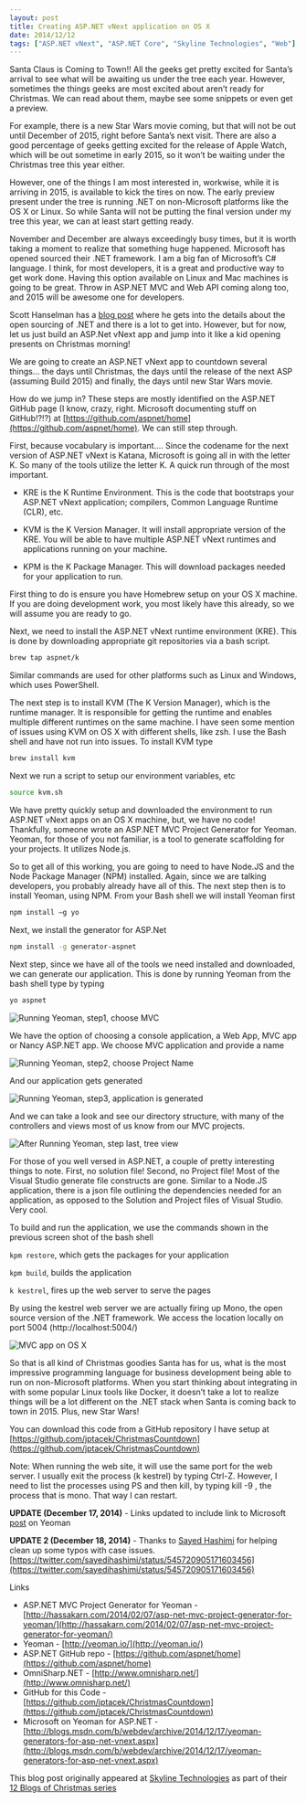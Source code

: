 ```yaml
---
layout: post
title: Creating ASP.NET vNext application on OS X
date: 2014/12/12
tags: ["ASP.NET vNext", "ASP.NET Core", "Skyline Technologies", "Web"]
---
```

Santa Claus is Coming to Town!! All the geeks get pretty excited for Santa’s arrival to see what will be awaiting us under the tree
each year. However, sometimes the things geeks are most excited about aren’t ready for Christmas. We can read about them, maybe see
some snippets or even get a preview.

For example, there is a new Star Wars movie coming, but that will not be out until December of 2015, right before Santa’s
next visit. There are also a good percentage of geeks getting excited for the release of Apple Watch, which will be out
sometime in early 2015, so it won’t be waiting under the Christmas tree this year either.

However, one of the things I am most interested in, workwise, while it is arriving in 2015, is available
to kick the tires on now. The early preview present under the tree is running .NET on non-Microsoft platforms like
the OS X or Linux. So while Santa will not be putting the final version under my tree this year, we can at least start
getting ready.

November and December are always exceedingly busy times, but it is worth taking a moment to realize that something huge
happened. Microsoft has opened sourced their .NET framework. I am a big fan of Microsoft’s C# language. I think, for
most developers, it is a great and productive way to get work done. Having this option available on Linux and Mac
machines is going to be great. Throw in ASP.NET MVC and Web API coming along too, and 2015 will be awesome one for
developers.

Scott Hanselman has a [blog post](http://www.hanselman.com/blog/AnnouncingNET2015NETAsOpenSourceNETOnMacAndLinuxAndVisualStudioCommunity.aspx)
 where he gets into the details about the open sourcing of .NET and there is a lot to
get into. However, but for now, let us just build an ASP.Net vNext app and jump into it like a kid opening presents on
Christmas morning!

We are going to create an ASP.NET vNext app to countdown several things… the days until Christmas, the days
until the release of the next ASP (assuming Build 2015) and finally, the days until new Star Wars movie.

How do we jump in? These steps are mostly identified on the ASP.NET GitHub page (I know, crazy, right. Microsoft
documenting stuff on GitHub!?!?) at [https://github.com/aspnet/home](https://github.com/aspnet/home). We can still step through.

First, because vocabulary is important…. Since the codename for the next version of ASP.NET vNext is Katana,
Microsoft is going all in with the letter K. So many of the tools utilize the letter K. A quick run through of the
most important.

* KRE is the K Runtime Environment. This is the code that bootstraps your ASP.NET vNext application; compilers,
Common Language Runtime (CLR), etc.

* KVM is the K Version Manager. It will install appropriate version of the KRE. You will be able to have multiple ASP.NET vNext runtimes and applications running on your machine.

* KPM is the K Package Manager. This will download packages needed for your application to run.

First thing to do is ensure you have Homebrew setup on your OS X machine. If you are doing development work, you most likely have this already, so we will assume you are ready to go.

Next, we need to install the ASP.NET vNext runtime environment (KRE). This is done by downloading appropriate git repositories via a bash script.

```bash
brew tap aspnet/k
```

Similar commands are used for other platforms such as Linux and Windows, which uses PowerShell.

The next step is to install KVM (The K Version Manager), which is the runtime manager. It is responsible for getting the runtime and enables multiple different runtimes on the same machine. I have seen some mention of issues using KVM on OS X with different shells, like zsh. I use the Bash shell and have not run into issues. To install KVM type

```bash
brew install kvm
```

Next we run a script to setup our environment variables, etc

```bash
source kvm.sh
```

We have pretty quickly setup and downloaded the environment to run ASP.NET vNext apps on an OS X machine, but, we have
no code! Thankfully, someone wrote an ASP.NET MVC Project Generator for Yeoman. Yeoman, for those of you not familiar,
is a tool to generate scaffolding for your projects. It utilizes Node.js.

So to get all of this working, you are going to need to have Node.JS and the Node Package Manager (NPM) installed.
Again, since we are talking developers, you probably already have all of this. The next step then is to install
Yeoman, using NPM. From your Bash shell we will install Yeoman first

```bash
npm install –g yo
```

Next, we install the generator for ASP.Net

```bash
npm install -g generator-aspnet
```

Next step, since we have all of the tools we need installed and downloaded, we can generate our application. This is done by running Yeoman from the bash shell type by typing

```bash
yo aspnet
```

![Running Yeoman, step1, choose MVC](osx1.png)

We have the option of choosing a console application, a Web App, MVC app or Nancy ASP.NET app. We choose MVC
application and provide a name

![Running Yeoman, step2, choose Project Name](osx2.png)


And our application gets generated

![Running Yeoman, step3, application is generated](osx3.png)

And we can take a look and see our directory structure, with many of the controllers and views most of us know from
our MVC projects.

![After Running Yeoman, step last, tree view](osx4.png)


For those of you well versed in ASP.NET, a couple of pretty interesting things to note. First, no solution file!
Second, no Project file! Most of the Visual Studio generate file constructs are gone. Similar to a Node.JS
application, there is a json file outlining the dependencies needed for an application, as opposed to the Solution
and Project files of Visual Studio. Very cool.

To build and run the application, we use the commands shown in the previous screen shot of the bash shell

``kpm restore``, which gets the packages for your application

``kpm build``, builds the application

``k kestrel``, fires up the web server to serve the pages

By using the kestrel web server we are actually firing up Mono, the open source version of the .NET framework.
We access the location locally on port 5004 (http://localhost:5004/)

![MVC app on OS X](osx5.png)


So that is all kind of Christmas goodies Santa has for us, what is the most impressive programming language
for business development being able to run on non-Microsoft platforms. When you start thinking about integrating in
with some popular Linux tools like Docker, it doesn’t take a lot to realize things will be a lot different on the .NET
stack when Santa is coming back to town in 2015. Plus, new Star Wars!

You can download this code from a GitHub repository I have setup at
[https://github.com/jptacek/ChristmasCountdown](https://github.com/jptacek/ChristmasCountdown)

Note: When running the web site, it will use the same port for the web server. I usually exit the process (k kestrel) by typing Ctrl-Z.
However, I need to list the processes using PS and then kill, by typing kill -9 <pid>, the process that is mono.
That way I can restart.

**UPDATE (December 17, 2014)** - Links updated to include link to Microsoft [post](http://blogs.msdn.com/b/webdev/archive/2014/12/17/yeoman-generators-for-asp-net-vnext.aspx) on Yeoman

**UPDATE 2 (December 18, 2014)** - Thanks to [Sayed Hashimi](https://twitter.com/sayedihashimi) for helping clean up some typos
with case issues.
[https://twitter.com/sayedihashimi/status/545720905171603456](https://twitter.com/sayedihashimi/status/545720905171603456)

Links

* ASP.NET MVC Project Generator for Yeoman - [http://hassakarn.com/2014/02/07/asp-net-mvc-project-generator-for-yeoman/](http://hassakarn.com/2014/02/07/asp-net-mvc-project-generator-for-yeoman/)
* Yeoman - [http://yeoman.io/](http://yeoman.io/)
* ASP.NET GitHub repo - [https://github.com/aspnet/home](https://github.com/aspnet/home)
* OmniSharp.NET - [http://www.omnisharp.net/](http://www.omnisharp.net/)
* GitHub for this Code - [https://github.com/jptacek/ChristmasCountdown](https://github.com/jptacek/ChristmasCountdown)
* Microsoft on Yeoman for ASP.NET - [http://blogs.msdn.com/b/webdev/archive/2014/12/17/yeoman-generators-for-asp-net-vnext.aspx](http://blogs.msdn.com/b/webdev/archive/2014/12/17/yeoman-generators-for-asp-net-vnext.aspx)

This blog post originally appeared at [Skyline Technologies](http://www.skylinetechnologies.com/Blog/Article/2586/12-Days-of-Christmas-Mac.aspx)
as part of their [12 Blogs of Christmas series](http://www.skylinetechnologies.com/Blog/Article/2586/12-Days-of-Christmas-Mac.aspx)
